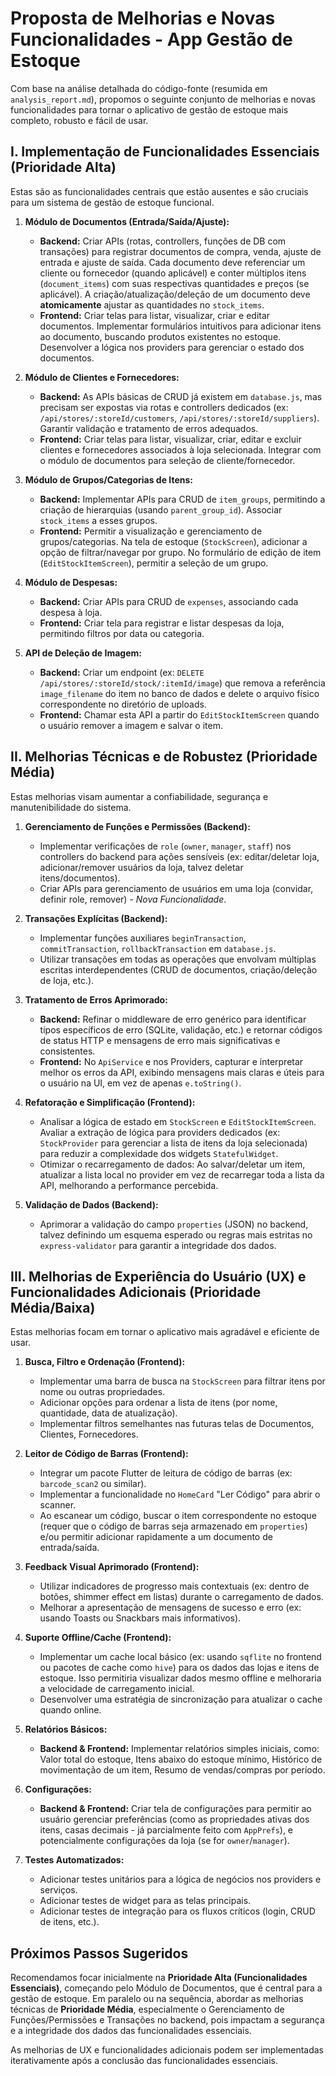 # Proposta de Melhorias e Novas Funcionalidades - App Gestão de Estoque

Com base na análise detalhada do código-fonte (resumida em `analysis_report.md`), propomos o seguinte conjunto de melhorias e novas funcionalidades para tornar o aplicativo de gestão de estoque mais completo, robusto e fácil de usar.

## I. Implementação de Funcionalidades Essenciais (Prioridade Alta)

Estas são as funcionalidades centrais que estão ausentes e são cruciais para um sistema de gestão de estoque funcional.

1.  **Módulo de Documentos (Entrada/Saída/Ajuste):**
    *   **Backend:** Criar APIs (rotas, controllers, funções de DB com transações) para registrar documentos de compra, venda, ajuste de entrada e ajuste de saída. Cada documento deve referenciar um cliente ou fornecedor (quando aplicável) e conter múltiplos itens (`document_items`) com suas respectivas quantidades e preços (se aplicável). A criação/atualização/deleção de um documento deve **atomicamente** ajustar as quantidades no `stock_items`.
    *   **Frontend:** Criar telas para listar, visualizar, criar e editar documentos. Implementar formulários intuitivos para adicionar itens ao documento, buscando produtos existentes no estoque. Desenvolver a lógica nos providers para gerenciar o estado dos documentos.

2.  **Módulo de Clientes e Fornecedores:**
    *   **Backend:** As APIs básicas de CRUD já existem em `database.js`, mas precisam ser expostas via rotas e controllers dedicados (ex: `/api/stores/:storeId/customers`, `/api/stores/:storeId/suppliers`). Garantir validação e tratamento de erros adequados.
    *   **Frontend:** Criar telas para listar, visualizar, criar, editar e excluir clientes e fornecedores associados à loja selecionada. Integrar com o módulo de documentos para seleção de cliente/fornecedor.

3.  **Módulo de Grupos/Categorias de Itens:**
    *   **Backend:** Implementar APIs para CRUD de `item_groups`, permitindo a criação de hierarquias (usando `parent_group_id`). Associar `stock_items` a esses grupos.
    *   **Frontend:** Permitir a visualização e gerenciamento de grupos/categorias. Na tela de estoque (`StockScreen`), adicionar a opção de filtrar/navegar por grupo. No formulário de edição de item (`EditStockItemScreen`), permitir a seleção de um grupo.

4.  **Módulo de Despesas:**
    *   **Backend:** Criar APIs para CRUD de `expenses`, associando cada despesa à loja.
    *   **Frontend:** Criar tela para registrar e listar despesas da loja, permitindo filtros por data ou categoria.

5.  **API de Deleção de Imagem:**
    *   **Backend:** Criar um endpoint (ex: `DELETE /api/stores/:storeId/stock/:itemId/image`) que remova a referência `image_filename` do item no banco de dados e delete o arquivo físico correspondente no diretório de uploads.
    *   **Frontend:** Chamar esta API a partir do `EditStockItemScreen` quando o usuário remover a imagem e salvar o item.

## II. Melhorias Técnicas e de Robustez (Prioridade Média)

Estas melhorias visam aumentar a confiabilidade, segurança e manutenibilidade do sistema.

1.  **Gerenciamento de Funções e Permissões (Backend):**
    *   Implementar verificações de `role` (`owner`, `manager`, `staff`) nos controllers do backend para ações sensíveis (ex: editar/deletar loja, adicionar/remover usuários da loja, talvez deletar itens/documentos).
    *   Criar APIs para gerenciamento de usuários em uma loja (convidar, definir role, remover) - *Nova Funcionalidade*.

2.  **Transações Explícitas (Backend):**
    *   Implementar funções auxiliares `beginTransaction`, `commitTransaction`, `rollbackTransaction` em `database.js`.
    *   Utilizar transações em todas as operações que envolvam múltiplas escritas interdependentes (CRUD de documentos, criação/deleção de loja, etc.).

3.  **Tratamento de Erros Aprimorado:**
    *   **Backend:** Refinar o middleware de erro genérico para identificar tipos específicos de erro (SQLite, validação, etc.) e retornar códigos de status HTTP e mensagens de erro mais significativas e consistentes.
    *   **Frontend:** No `ApiService` e nos Providers, capturar e interpretar melhor os erros da API, exibindo mensagens mais claras e úteis para o usuário na UI, em vez de apenas `e.toString()`.

4.  **Refatoração e Simplificação (Frontend):**
    *   Analisar a lógica de estado em `StockScreen` e `EditStockItemScreen`. Avaliar a extração de lógica para providers dedicados (ex: `StockProvider` para gerenciar a lista de itens da loja selecionada) para reduzir a complexidade dos widgets `StatefulWidget`.
    *   Otimizar o recarregamento de dados: Ao salvar/deletar um item, atualizar a lista local no provider em vez de recarregar toda a lista da API, melhorando a performance percebida.

5.  **Validação de Dados (Backend):**
    *   Aprimorar a validação do campo `properties` (JSON) no backend, talvez definindo um esquema esperado ou regras mais estritas no `express-validator` para garantir a integridade dos dados.

## III. Melhorias de Experiência do Usuário (UX) e Funcionalidades Adicionais (Prioridade Média/Baixa)

Estas melhorias focam em tornar o aplicativo mais agradável e eficiente de usar.

1.  **Busca, Filtro e Ordenação (Frontend):**
    *   Implementar uma barra de busca na `StockScreen` para filtrar itens por nome ou outras propriedades.
    *   Adicionar opções para ordenar a lista de itens (por nome, quantidade, data de atualização).
    *   Implementar filtros semelhantes nas futuras telas de Documentos, Clientes, Fornecedores.

2.  **Leitor de Código de Barras (Frontend):**
    *   Integrar um pacote Flutter de leitura de código de barras (ex: `barcode_scan2` ou similar).
    *   Implementar a funcionalidade no `HomeCard` "Ler Código" para abrir o scanner.
    *   Ao escanear um código, buscar o item correspondente no estoque (requer que o código de barras seja armazenado em `properties`) e/ou permitir adicionar rapidamente a um documento de entrada/saída.

3.  **Feedback Visual Aprimorado (Frontend):**
    *   Utilizar indicadores de progresso mais contextuais (ex: dentro de botões, shimmer effect em listas) durante o carregamento de dados.
    *   Melhorar a apresentação de mensagens de sucesso e erro (ex: usando Toasts ou Snackbars mais informativos).

4.  **Suporte Offline/Cache (Frontend):**
    *   Implementar um cache local básico (ex: usando `sqflite` no frontend ou pacotes de cache como `hive`) para os dados das lojas e itens de estoque. Isso permitiria visualizar dados mesmo offline e melhoraria a velocidade de carregamento inicial.
    *   Desenvolver uma estratégia de sincronização para atualizar o cache quando online.

5.  **Relatórios Básicos:**
    *   **Backend & Frontend:** Implementar relatórios simples iniciais, como: Valor total do estoque, Itens abaixo do estoque mínimo, Histórico de movimentação de um item, Resumo de vendas/compras por período.

6.  **Configurações:**
    *   **Backend & Frontend:** Criar tela de configurações para permitir ao usuário gerenciar preferências (como as propriedades ativas dos itens, casas decimais - já parcialmente feito com `AppPrefs`), e potencialmente configurações da loja (se for `owner`/`manager`).

7.  **Testes Automatizados:**
    *   Adicionar testes unitários para a lógica de negócios nos providers e serviços.
    *   Adicionar testes de widget para as telas principais.
    *   Adicionar testes de integração para os fluxos críticos (login, CRUD de itens, etc.).

## Próximos Passos Sugeridos

Recomendamos focar inicialmente na **Prioridade Alta (Funcionalidades Essenciais)**, começando pelo Módulo de Documentos, que é central para a gestão de estoque. Em paralelo ou na sequência, abordar as melhorias técnicas de **Prioridade Média**, especialmente o Gerenciamento de Funções/Permissões e Transações no backend, pois impactam a segurança e a integridade dos dados das funcionalidades essenciais.

As melhorias de UX e funcionalidades adicionais podem ser implementadas iterativamente após a conclusão das funcionalidades essenciais.
